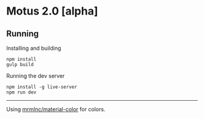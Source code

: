 # Motus 2.0 [alpha]

## Running

Installing and building

```
npm install
gulp build
```

Running the dev server

```
npm install -g live-server
npm run dev
```

---

Using [mrmlnc/material-color](https://github.com/mrmlnc/material-color) for colors.
